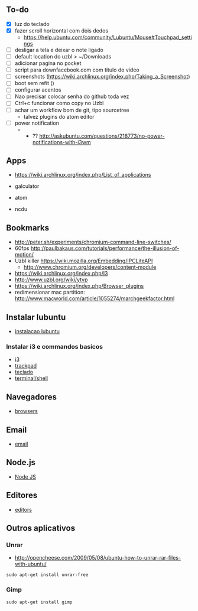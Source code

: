 ## To-do
- [x] luz do teclado
- [x] fazer scroll horizontal com dois dedos
  - https://help.ubuntu.com/community/Lubuntu/Mouse#Touchpad_settings
- [ ] desligar a tela e deixar o note ligado
- [ ] default location do uzbl > ~/Downloads
- [ ] adicionar pagina no pocket
- [ ] script para downfacebook.com com titulo do video
- [ ] screenshots (https://wiki.archlinux.org/index.php/Taking_a_Screenshot)
- [ ] boot sem refit ()
- [ ] configurar acentos
- [ ] Nao precisar colocar senha do github toda vez
- [ ] Ctrl+c funcionar como copy no Uzbl
- [ ] achar um workflow bom de git, tipo sourcetree
  - talvez plugins do atom editor
- [ ] power notification
  - - ?? http://askubuntu.com/questions/218773/no-power-notifications-with-i3wm

## Apps
- https://wiki.archlinux.org/index.php/List_of_applications

- galculator
- atom
- ncdu



## Bookmarks
- http://peter.sh/experiments/chromium-command-line-switches/
- 60fps http://paulbakaus.com/tutorials/performance/the-illusion-of-motion/
- Uzbl killer https://wiki.mozilla.org/Embedding/IPCLiteAPI
  - http://www.chromium.org/developers/content-module
- https://wiki.archlinux.org/index.php/I3
- http://www.uzbl.org/wiki/ytvp
- https://wiki.archlinux.org/index.php/Browser_plugins
- redimensionar mac partition: http://www.macworld.com/article/1055274/marchgeekfactor.html

## Instalar lubuntu

- [instalacao lubuntu](receitas/lubuntu_install.md)


### Instalar i3 e commandos basicos

- [i3](receitas/i3wm.md)
- [trackpad](receitas/trackpad.md)
- [teclado](receitas/keyboard.md)
- [terminal/shell](receitas/shell.md)

## Navegadores

- [browsers](receitas/browsers.md)

## Email

- [email](receitas/email.md)

## Node.js

- [Node JS](receitas/nodejs.md)

## Editores

- [editors](receitas/editores.md)

## Outros aplicativos

### Unrar
- http://opencheese.com/2009/05/08/ubuntu-how-to-unrar-rar-files-with-ubuntu/

```
sudo apt-get install unrar-free
```


### Gimp

```
sudo apt-get install gimp
```
